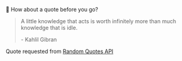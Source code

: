 📣 How about a quote before you go?

> A little knowledge that acts is worth infinitely more than much knowledge that is idle.
>
> <p>- Kahlil Gibran</p>

Quote requested from [Random Quotes API](https://github.com/lukePeavey/quotable)
